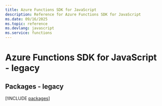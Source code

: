 ```yaml
---
title: Azure Functions SDK for JavaScript
description: Reference for Azure Functions SDK for JavaScript
ms.date: 09/16/2025
ms.topic: reference
ms.devlang: javascript
ms.service: functions
---
```

# Azure Functions SDK for JavaScript - legacy
## Packages - legacy
[!INCLUDE [packages](functions-index.md)]